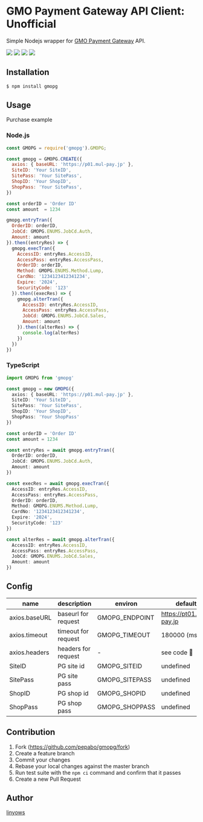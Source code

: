 GMO Payment Gateway API Client: Unofficial
==========================================

Simple Nodejs wrapper for [GMO Payment Gateway][gmopg] API.

<a href="https://www.npmjs.com/package/gmopg" title="npm"><img src="http://img.shields.io/npm/v/gmopg.svg?style=for-the-badge"></a>
<a href="https://travis-ci.org/pepabo/gmopg" title="travis"><img src="https://img.shields.io/travis/pepabo/gmopg.svg?style=for-the-badge"></a>
<a href="https://coveralls.io/github/pepabo/gmopg" title="coveralls"><img src="https://img.shields.io/coveralls/pepabo/gmopg.svg?style=for-the-badge"></a>
<a href="https://github.com/pepabo/gmopg/blob/master/MIT-LICENSE" title="MIT License"><img src="https://img.shields.io/badge/license-MIT-blue.svg?style=for-the-badge"></a>

[gmopg]: https://www.gmo-pg.com/

Installation
------------

```sh
$ npm install gmopg
```

Usage
-----

Purchase example

### Node.js

```js
const GMOPG = require('gmopg').GMOPG;

const gmopg = GMOPG.CREATE({
  axios: { baseURL: 'https://p01.mul-pay.jp' },
  SiteID: 'Your SiteID',
  SitePass: 'Your SitePass',
  ShopID: 'Your ShopID',
  ShopPass: 'Your SitePass',
})

const orderID = 'Order ID'
const amount  = 1234

gmopg.entryTran({
  OrderID: orderID,
  JobCd: GMOPG.ENUMS.JobCd.Auth,
  Amount: amount
}).then((entryRes) => {
  gmopg.execTran({
    AccessID: entryRes.AccessID,
    AccessPass: entryRes.AccessPass,
    OrderID: orderID,
    Method: GMOPG.ENUMS.Method.Lump,
    CardNo: '1234123412341234',
    Expire: '2024',
    SecurityCode: '123'
  }).then((execRes) => {
    gmopg.alterTran({
      AccessID: entryRes.AccessID,
      AccessPass: entryRes.AccessPass,
      JobCd: GMOPG.ENUMS.JobCd.Sales,
      Amount: amount
    }).then((alterRes) => {
      console.log(alterRes)
    })
  })
})
```

### TypeScript

```ts
import GMOPG from 'gmopg'

const gmopg = new GMOPG({
  axios: { baseURL: 'https://p01.mul-pay.jp' },
  SiteID: 'Your SiteID',
  SitePass: 'Your SitePass',
  ShopID: 'Your ShopID',
  ShopPass: 'Your ShopPass'
})

const orderID = 'Order ID'
const amount = 1234

const entryRes = await gmopg.entryTran({
  OrderID: orderID,
  JobCd: GMOPG.ENUMS.JobCd.Auth,
  Amount: amount
})

const execRes = await gmopg.execTran({
  AccessID: entryRes.AccessID,
  AccessPass: entryRes.AccessPass,
  OrderID: orderID,
  Method: GMOPG.ENUMS.Method.Lump,
  CardNo: '1234123412341234',
  Expire: '2024',
  SecurityCode: '123'
})

const alterRes = await gmopg.alterTran({
  AccessID: entryRes.AccessID,
  AccessPass: entryRes.AccessPass,
  JobCd: GMOPG.ENUMS.JobCd.Sales,
  Amount: amount
})
```

Config
------

name          | description         | environ        | default
---           | ---                 | ---            | ---
axios.baseURL | baseurl for request | GMOPG_ENDPOINT | https://pt01.mul-pay.jp
axios.timeout | timeout for request | GMOPG_TIMEOUT  | 180000 (ms)
axios.headers | headers for request | -              | see code :eyes:
SiteID        | PG site id          | GMOPG_SITEID   | undefined
SitePass      | PG site pass        | GMOPG_SITEPASS | undefined
ShopID        | PG shop id          | GMOPG_SHOPID   | undefined
ShopPass      | PG shop pass        | GMOPG_SHOPPASS | undefined

Contribution
------------

1. Fork (https://github.com/pepabo/gmopg/fork)
1. Create a feature branch
1. Commit your changes
1. Rebase your local changes against the master branch
1. Run test suite with the `npm ci` command and confirm that it passes
1. Create a new Pull Request

Author
------

[linyows](https://github.com/linyows)
